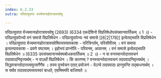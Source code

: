 ```yaml
---
index: 6.2.33
sutra: परिप्रत्युपापा वर्ज्यमानाहोरात्रावयवेषु

---
```

 परिप्रत्युपापा र्वज्यमानाहोरात्रावयवेषु (2693) (6334 एकदेशिनो विप्रतिषेधोपसंख्यानवार्तिकम् ॥ 1 ॥) - परिप्रत्युपापेभ्यो वनं समासे विप्रतिषेधेन - परिप्रत्युपापेभ्यः नवं समासे [[6|2|178]] इत्येतद्भवति विप्रतिषेधेन । परिप्रत्युपापा र्वज्यमानाहोरात्रावयवेष्वित्यस्यावकाशः - परित्रिगर्तम्, परिसौवीरम् । वनं समास इत्यस्यावकाशः - प्रवणे यष्टव्यम् । इहोभयं प्राप्नोति - परिवनम्, अपवनम् । वनं समासे इत्येतद्भवति विप्रतिषेधेन ॥ (6335 उपसंख्यानानर्थक्यबोधकवार्तिकम् ॥ 2 ॥) - न वा वनस्यान्तोदात्तवचनं तदपवादनिवृत्त्यर्थम् - न वाऽर्थो विप्रतिषेधेन । किं कारणम् ? वनस्यान्तोदात्तवचनं तदपवादनिवृत्त्यर्थम् । सिद्धमत्रान्तोदात्तत्वमुत्सर्गेणैव । तस्य पुनर्वचन एतत् प्रयोजनं - येऽन्ये तदपवादाः प्राप्नुवन्ति तद्बाधनार्थम् । स यथैव तदपवादमव्ययस्वरं बाधते, एवमिममपि बाधिष्यते ॥ 